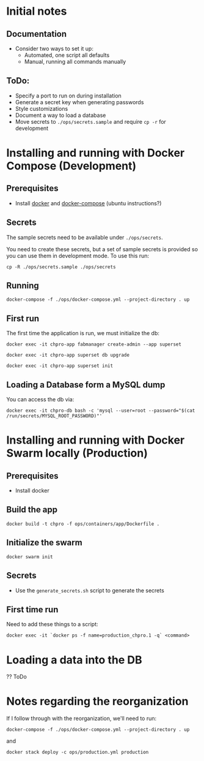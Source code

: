 # Initial notes

## Documentation

 * Consider two ways to set it up:
   - Automated, one script all defaults
   - Manual, running all commands manually

## ToDo:

 * Specify a port to run on during installation
 * Generate a secret key when generating passwords
 * Style customizations
 * Document a way to load a database
 * Move secrets to `./ops/secrets.sample` and require `cp -r` for
   development

# Installing and running with Docker Compose (Development)

## Prerequisites

 * Install [docker](https://docker.com/) and [docker-compose](https://docs.docker.com/compose/install/) (ubuntu instructions?)

## Secrets

The sample secrets need to be available under `./ops/secrets`.

You need to create these secrets, but a set of sample secrets is
provided so you can use them in development mode. To use this run:

`cp -R ./ops/secrets.sample ./ops/secrets`


## Running

`docker-compose -f ./ops/docker-compose.yml --project-directory . up`

## First run

The first time the application is run, we must initialize the db:

`docker exec -it chpro-app fabmanager create-admin --app superset`

`docker exec -it chpro-app superset db upgrade`

`docker exec -it chpro-app superset init`

## Loading a Database form a MySQL dump

You can access the db via:

`docker exec -it chpro-db bash -c 'mysql --user=root --password="$(cat /run/secrets/MYSQL_ROOT_PASSWORD)"'`

# Installing and running with Docker Swarm locally (Production)

## Prerequisites

 * Install docker

## Build the app

`docker build -t chpro -f ops/containers/app/Dockerfile .`

## Initialize the swarm

`docker swarm init`

## Secrets

 * Use the `generate_secrets.sh` script to generate the secrets

## First time run

Need to add these things to a script:

``docker exec -it `docker ps -f name=production_chpro.1 -q` <command>``

# Loading a data into the DB

?? ToDo

# Notes regarding the reorganization

If I follow through with the reorganization, we'll need to run:

`docker-compose -f ./ops/docker-compose.yml --project-directory . up`

and

`docker stack deploy -c ops/production.yml production`
